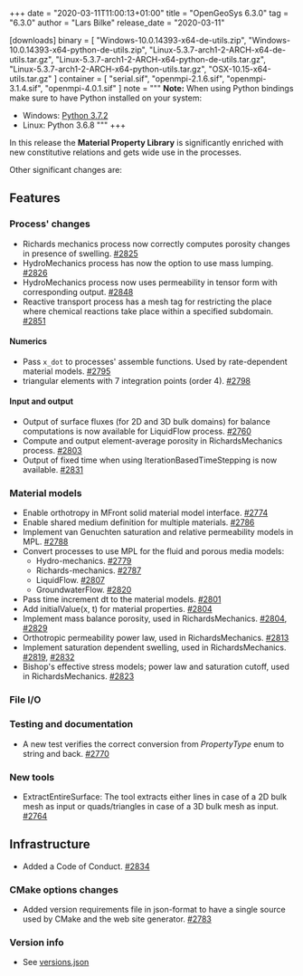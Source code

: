 +++
date = "2020-03-11T11:00:13+01:00"
title = "OpenGeoSys 6.3.0"
tag = "6.3.0"
author = "Lars Bilke"
release_date = "2020-03-11"

[downloads]
binary = [
    "Windows-10.0.14393-x64-de-utils.zip",
    "Windows-10.0.14393-x64-python-de-utils.zip",
    "Linux-5.3.7-arch1-2-ARCH-x64-de-utils.tar.gz",
    "Linux-5.3.7-arch1-2-ARCH-x64-python-de-utils.tar.gz",
    "Linux-5.3.7-arch1-2-ARCH-x64-python-utils.tar.gz",
    "OSX-10.15-x64-utils.tar.gz"
]
container = [
    "serial.sif",
    "openmpi-2.1.6.sif",
    "openmpi-3.1.4.sif",
    "openmpi-4.0.1.sif"
]
note = """
**Note:** When using Python bindings make sure to have Python installed on your system:

- Windows: [Python 3.7.2](https://www.python.org/ftp/python/3.7.2/python-3.7.2-amd64-webinstall.exe)
- Linux: Python 3.6.8
"""
+++

In this release the **Material Property Library** is significantly enriched with new constitutive relations and gets wide use in the processes.

Other significant changes are:

## Features

### Process' changes
 - Richards mechanics process now correctly computes porosity changes in presence of swelling. [#2825](https://github.com/ufz/ogs/pull/2825)
 - HydroMechanics process has now the option to use mass lumping. [#2826](https://github.com/ufz/ogs/pull/2826)
 - HydroMechanics process now uses permeability in tensor form with corresponding output. [#2848](https://github.com/ufz/ogs/pull/2848)
 - Reactive transport process has a mesh tag for restricting the place where chemical reactions take place within a specified subdomain. [#2851](https://github.com/ufz/ogs/pull/2851)

#### Numerics
 - Pass `x_dot` to processes' assemble functions. Used by rate-dependent material models. [#2795](https://github.com/ufz/ogs/pull/2795)
 - triangular elements with 7 integration points (order 4). [#2798](https://github.com/ufz/ogs/pull/2798)

#### Input and output

- Output of surface fluxes (for 2D and 3D bulk domains) for balance computations is now available for LiquidFlow process. [#2760](https://github.com/ufz/ogs/pull/2760)
 - Compute and output element-average porosity in RichardsMechanics process. [#2803](https://github.com/ufz/ogs/pull/2803)
 - Output of fixed time when using IterationBasedTimeStepping is now available. [#2831](https://github.com/ufz/ogs/pull/2831)

### Material models

 - Enable orthotropy in MFront solid material model interface. [#2774](https://github.com/ufz/ogs/pull/2774)
 - Enable shared medium definition for multiple materials. [#2786](https://github.com/ufz/ogs/pull/2786)
 - Implement van Genuchten saturation and relative permeability models in MPL. [#2788](https://github.com/ufz/ogs/pull/2788)
 - Convert processes to use MPL for the fluid and porous media models:
   - Hydro-mechanics. [#2779](https://github.com/ufz/ogs/pull/2779)
   - Richards-mechanics. [#2787](https://github.com/ufz/ogs/pull/2787)
   - LiquidFlow. [#2807](https://github.com/ufz/ogs/pull/2807)
   - GroundwaterFlow. [#2820](https://github.com/ufz/ogs/pull/2820)
 - Pass time increment dt to the material models. [#2801](https://github.com/ufz/ogs/pull/2801)
 - Add initialValue(x, t) for material properties. [#2804](https://github.com/ufz/ogs/pull/2804)
 - Implement mass balance porosity, used in RichardsMechanics. [#2804](https://github.com/ufz/ogs/pull/2804), [#2829](https://github.com/ufz/ogs/pull/2829)
 - Orthotropic permeability power law, used in RichardsMechanics. [#2813](https://github.com/ufz/ogs/pull/2813)
 - Implement saturation dependent swelling, used in RichardsMechanics. [#2819](https://github.com/ufz/ogs/pull/2819), [#2832](https://github.com/ufz/ogs/pull/2832)
 - Bishop's effective stress models; power law and saturation cutoff, used in RichardsMechanics. [#2823](https://github.com/ufz/ogs/pull/2823)

### File I/O

### Testing and documentation
- A new test verifies the correct conversion from *PropertyType* enum to string and back. [#2770](https://github.com/ufz/ogs/pull/2770)

### New tools

- ExtractEntireSurface: The tool extracts either lines in case of a 2D bulk mesh as input or quads/triangles in case of a 3D bulk mesh as input. [#2764](https://github.com/ufz/ogs/pull/2764)

## Infrastructure

- Added a Code of Conduct. [#2834](https://github.com/ufz/ogs/pull/2834)

### CMake options changes

- Added version requirements file in json-format to have a single source used by CMake and the web site generator. [#2783](https://github.com/ufz/ogs/pull/2783)

### Version info

- See [versions.json](https://github.com/ufz/ogs/blob/6.3.0/web/data/versions.json)

